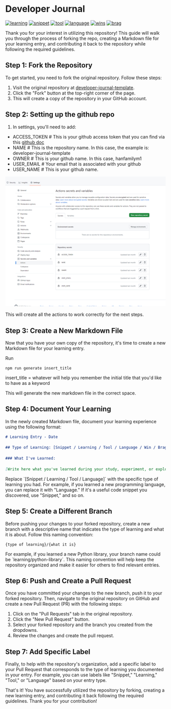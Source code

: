 # Developer Journal

<!-- Structure should be https://github.com/{owner}/{repoName}/ -->

[github-learning]: https://github.com/jghb/developer-journal/pulls?q=is%3Apr+is%3Aclosed+label%3Alearning
[github-language]: https://github.com/jghb/developer-journal/pulls?q=is%3Apr+is%3Aclosed+label%3Alanguage
[github-snippet]: https://github.com/jghb/developer-journal/pulls?q=is%3Apr+is%3Aclosed+label%3Asnippet
[github-tool]: https://github.com/jghb/developer-journal/pulls?q=is%3Apr+is%3Aclosed+label%3Atool
[github-wins]: https://github.com/jghb/developer-journal/pulls?q=is%3Apr+is%3Aclosed+label%3Awins
[github-brag]: https://github.com/jghb/developer-journal/pulls?q=is%3Apr+is%3Aclosed+label%3Abrag

[![learning](https://img.shields.io/badge/learning-3-052F5F)][github-learning]
[![snippet](https://img.shields.io/badge/snippet-2-005377)][github-snippet]
[![tool](https://img.shields.io/badge/tool-0-06A77D)][github-tool]
[![language](https://img.shields.io/badge/language-0-D5C67A)][github-language]
[![wins](https://img.shields.io/badge/wins-0-F1A208)][github-wins]
[![brag](https://img.shields.io/badge/brag-0-ECFEAA)][github-brag]

Thank you for your interest in utilizing this repository! This guide will walk you through the process of forking the repo, creating a Markdown file for your learning entry, and contributing it back to the repository while following the required guidelines.

## Step 1: Fork the Repository

To get started, you need to fork the original repository. Follow these steps:

1. Visit the original repository at [developer-journal-template](https://github.com/hanfamilym1/developer-journal-template).
2. Click the "Fork" button at the top-right corner of the page.
3. This will create a copy of the repository in your GitHub account.

## Step 2: Setting up the github repo

1. In settings, you'll need to add:

- ACCESS_TOKEN # This is your github access token that you can find via this [github doc](https://docs.github.com/en/enterprise-server@3.6/authentication/keeping-your-account-and-data-secure/managing-your-personal-access-tokens)
- NAME # This is the repository name. In this case, the example is: developer-journal-template
- OWNER # This is your github name. In this case, hanfamilym1
- USER_EMAIL # Your email that is associated with your github
- USER_NAME # This is your github name.

![images](./images/secrets.jpg)

This will create all the actions to work correctly for the next steps.

## Step 3: Create a New Markdown File

Now that you have your own copy of the repository, it's time to create a new Markdown file for your learning entry.

Run

```
npm run generate insert_title
```

insert_title = whatever will help you remember the initial title that you'd like to have as a keyword

This will generate the new markdown file in the correct space.

## Step 4: Document Your Learning

In the newly created Markdown file, document your learning experience using the following format:

```markdown
# Learning Entry - Date

## Type of Learning: [Snippet / Learning / Tool / Language / Win / Bragging]

### What I've Learned:

[Write here what you've learned during your study, experiment, or exploration. Be as detailed and informative as possible.]
```

Replace \`[Snippet / Learning / Tool / Language]\` with the specific type of learning you had. For example, if you learned a new programming language, you can replace it with "Language." If it's a useful code snippet you discovered, use "Snippet," and so on.

## Step 5: Create a Different Branch

Before pushing your changes to your forked repository, create a new branch with a descriptive name that indicates the type of learning and what it is about. Follow this naming convention:

```
{type of learning}/{what it is}
```

For example, if you learned a new Python library, your branch name could be \`learning/python-library\`. This naming convention will help keep the repository organized and make it easier for others to find relevant entries.

## Step 6: Push and Create a Pull Request

Once you have committed your changes to the new branch, push it to your forked repository. Then, navigate to the original repository on GitHub and create a new Pull Request (PR) with the following steps:

1. Click on the "Pull Requests" tab in the original repository.
2. Click the "New Pull Request" button.
3. Select your forked repository and the branch you created from the dropdowns.
4. Review the changes and create the pull request.

## Step 7: Add Specific Label

Finally, to help with the repository's organization, add a specific label to your Pull Request that corresponds to the type of learning you documented in your entry. For example, you can use labels like "Snippet," "Learning," "Tool," or "Language" based on your entry type.

That's it! You have successfully utilized the repository by forking, creating a new learning entry, and contributing it back following the required guidelines. Thank you for your contribution!

